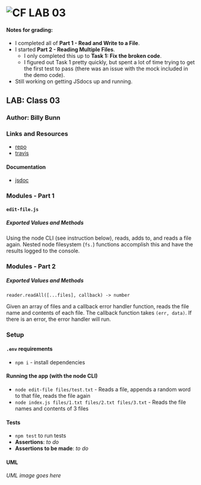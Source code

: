 ![CF](http://i.imgur.com/7v5ASc8.png) LAB 03
=================================================

#### Notes for grading:
* I completed all of **Part 1 - Read and Write to a File**. 
* I started **Part 2 - Reading Multiple Files**.
  * I only completed this up to **Task 1: Fix the broken code**.
  * I figured out Task 1 pretty quickly, but spent a lot of time trying to get the first test to pass (there was an issue with the mock included in the demo code).
* Still working on getting JSdocs up and running.

## LAB: Class 03

### Author: Billy Bunn

### Links and Resources
* [repo](https://github.com/401-advanced-javascript-billybunn/lab-03)
* [travis](https://www.travis-ci.com/401-advanced-javascript-billybunn/lab-03)

#### Documentation
* [jsdoc](http://xyz.com)

### Modules - Part 1
#### `edit-file.js`
##### Exported Values and Methods
Using the node CLI (see instruction below), reads, adds to, and reads a file again. Nested node filesystem (`fs.`) functions accomplish this and have the results logged to the console.

### Modules - Part 2
##### Exported Values and Methods
`reader.readAll([...files], callback) -> number`

Given an array of files and a callback error handler function, reads the file name and contents of each file.
The callback function takes `(err, data)`. If there is an error, the error handler will run.

### Setup
#### `.env` requirements
* `npm i` - install dependencies

#### Running the app (with the node CLI)
* `node edit-file files/test.txt` - Reads a file, appends a random word to that file, reads the file again
* `node index.js files/1.txt files/2.txt files/3.txt` - Reads the file names and contents of 3 files

#### Tests
* `npm test` to run tests
* **Assertions**: _to do_
* **Assertions to be made**: _to do_

#### UML
_UML image goes here_
